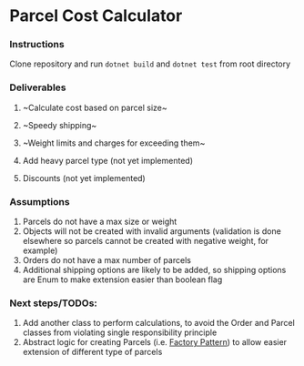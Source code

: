 # Parcel Cost Calculator 

### Instructions 
Clone repository and run `dotnet build` and `dotnet test` from root directory 

### Deliverables
1. ~Calculate cost based on parcel size~

2. ~Speedy shipping~ 

3. ~Weight limits and charges for exceeding them~ 

4. Add heavy parcel type (not yet implemented) 

5. Discounts (not yet implemented) 

### Assumptions 
1. Parcels do not have a max size or weight 
2. Objects will not be created with invalid arguments (validation is done elsewhere so parcels cannot be created with negative weight, for example) 
3. Orders do not have a max number of parcels 
4. Additional shipping options are likely to be added, so shipping options are Enum to make extension easier than boolean flag

### Next steps/TODOs:
1. Add another class to perform calculations, to avoid the Order and Parcel classes from violating single responsibility principle
2. Abstract logic for creating Parcels (i.e. [Factory Pattern](https://docs.microsoft.com/en-us/previous-versions/msp-n-p/ee817667(v=pandp.10)?redirectedfrom=MSDN)) to allow easier extension of different type of parcels 
